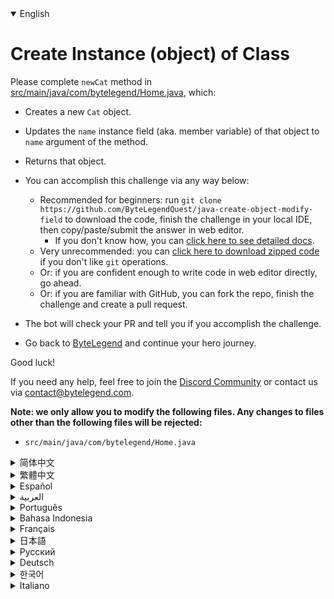 <details open='true'>
<summary>English</summary>

# Create Instance (object) of Class

Please complete `newCat` method in [src/main/java/com/bytelegend/Home.java](https://github.com/ByteLegendQuest/java-create-object-modify-field/blob/main/src/main/java/com/bytelegend/Home.java), which:

- Creates a new `Cat` object.
- Updates the `name` instance field (aka. member variable) of that object to `name` argument of the method.
- Returns that object.

- You can accomplish this challenge via any way below:
  - Recommended for beginners: run `git clone https://github.com/ByteLegendQuest/java-create-object-modify-field` to download the code,
    finish the challenge in your local IDE, then copy/paste/submit the answer in web editor.
    - If you don't know how, you can [click here to see detailed docs](https://github.com/ByteLegendQuest/java-create-object-modify-field/blob/main/docs/en/clone-and-import.md).
  - Very unrecommended: you can [click here to download zipped code](https://codeload.github.com/ByteLegendQuest/java-create-object-modify-field/zip/refs/heads/main) if you don't like `git` operations.
  - Or: if you are confident enough to write code in web editor directly, go ahead.
  - Or: if you are familiar with GitHub, you can fork the repo, finish the challenge and create a pull request.
- The bot will check your PR and tell you if you accomplish the challenge.
- Go back to [ByteLegend](https://bytelegend.com) and continue your hero journey.

Good luck!

If you need any help, feel free to join the [Discord Community](https://discord.gg/35RreUUGWt) or contact us via [contact@bytelegend.com](mailto:contact@bytelegend.com).

**Note: we only allow you to modify the following files.
Any changes to files other than the following files will be rejected:**

- `src/main/java/com/bytelegend/Home.java`
</details>
<details>
<summary>简体中文</summary>

# 创建类的<ruby>实例<rt>Instance</rt></ruby>并修改其<ruby>成员变量<rt>Member Variable</rt></ruby>（<ruby>实例字段<rt>Instance Field</rt></ruby>）

请补全[src/main/java/com/bytelegend/Home.java](https://github.com/ByteLegendQuest/java-create-object-modify-field/blob/main/src/main/java/com/bytelegend/Home.java)中的`newCat`方法，使之创建一个新的`Cat`对象，
并将该对象中的`name`成员变量（又称为实例字段）修改为方法参数`name`所指定的名字，然后返回该对象。

- 你可以使用以下任意一种方法完成挑战：
  - 初学者推荐：运行`git clone https://git.bytelegend.com/ByteLegendQuest/java-create-object-modify-field`将代码下载到本地，在本地使用IDE调试完成后复制到网页编辑器里提交。
    - 如果你不知道怎么做，可以点击[这里查看详细文档](https://github.com/ByteLegendQuest/java-create-object-modify-field/blob/main/docs/zh_hans/clone-and-import.md)。
  - 非常不推荐：如果你实在不喜欢`git`命令行操作，你可以[点击这里直接下载打包好的代码](https://ghcodeload.bytelegend.com/ByteLegendQuest/java-create-object-modify-field/zip/refs/heads/main)。
  - 或者：如果你非常自信不需要下载代码到本地调试，可以使用网页编辑器直接提交。
  - 或者：如果你对GitHub非常熟悉，你可以fork仓库、完成挑战后，创建一个Pull Request。
- 机器人将会检查你的答案，告诉你你是否通过了挑战。
- 回到[字节传说](https://bytelegend.com)，然后继续你的英雄旅程。

祝你好运！

如果你需要任何帮助，欢迎加入官方玩家QQ群（在[首页](https://bytelegend.com)右下角的`联系 & 关于`菜单里可以找到入群方式）或者[Discord社区](https://discord.gg/35RreUUGWt)，或email至[contact@bytelegend.com](mailto:contact@bytelegend.com)。

**注意：我们只允许您修改以下文件，任何对其他文件的修改都会被拒绝：**

- `src/main/java/com/bytelegend/Home.java`
</details>
<details>
<summary>繁體中文</summary>

<h1>Create Instance (object) of Class</h1>
<p>Please complete <code class="notranslate">newCat</code> method in <a href="https://github.com/ByteLegendQuest/java-create-object-modify-field/blob/main/src/main/java/com/bytelegend/Home.java" target="_blank">src/main/java/com/bytelegend/Home.java</a>, which:</p>
<ul>
<li>
<p>Creates a new <code class="notranslate">Cat</code> object.</p>
</li>
<li>
<p>Updates the <code class="notranslate">name</code> instance field (aka. member variable) of that object to <code class="notranslate">name</code> argument of the method.</p>
</li>
<li>
<p>Returns that object.</p>
</li>
<li>
<p>You can accomplish this challenge via any way below:</p>
<ul>
<li>Recommended for beginners: run <code class="notranslate">git clone https://github.com/ByteLegendQuest/java-create-object-modify-field</code> to download the code,
finish the challenge in your local IDE, then copy/paste/submit the answer in web editor.
<ul>
<li>If you don't know how, you can <a href="https://github.com/ByteLegendQuest/java-create-object-modify-field/blob/main/docs/en/clone-and-import.md" target="_blank">click here to see detailed docs</a>.</li>
</ul>
</li>
<li>Very unrecommended: you can <a href="https://codeload.github.com/ByteLegendQuest/java-create-object-modify-field/zip/refs/heads/main" target="_blank">click here to download zipped code</a> if you don't like <code class="notranslate">git</code> operations.</li>
<li>Or: if you are confident enough to write code in web editor directly, go ahead.</li>
<li>Or: if you are familiar with GitHub, you can fork the repo, finish the challenge and create a pull request.</li>
</ul>
</li>
<li>
<p>The bot will check your PR and tell you if you accomplish the challenge.</p>
</li>
<li>
<p>Go back to <a href="https://bytelegend.com" target="_blank">ByteLegend</a> and continue your hero journey.</p>
</li>
</ul>
<p>Good luck!</p>
<p>If you need any help, feel free to join the <a href="https://discord.gg/35RreUUGWt" target="_blank">Discord Community</a> or contact us via <a href="mailto:contact@bytelegend.com" target="_blank">contact@bytelegend.com</a>.</p>
<p><strong>Note: we only allow you to modify the following files.
Any changes to files other than the following files will be rejected:</strong></p>
<ul>
<li><code class="notranslate">src/main/java/com/bytelegend/Home.java</code></li>
</ul>
</details>
<details>
<summary>Español</summary>

<h1>Create Instance (object) of Class</h1>
<p>Please complete <code class="notranslate">newCat</code> method in <a href="https://github.com/ByteLegendQuest/java-create-object-modify-field/blob/main/src/main/java/com/bytelegend/Home.java" target="_blank">src/main/java/com/bytelegend/Home.java</a>, which:</p>
<ul>
<li>
<p>Creates a new <code class="notranslate">Cat</code> object.</p>
</li>
<li>
<p>Updates the <code class="notranslate">name</code> instance field (aka. member variable) of that object to <code class="notranslate">name</code> argument of the method.</p>
</li>
<li>
<p>Returns that object.</p>
</li>
<li>
<p>You can accomplish this challenge via any way below:</p>
<ul>
<li>Recommended for beginners: run <code class="notranslate">git clone https://github.com/ByteLegendQuest/java-create-object-modify-field</code> to download the code,
finish the challenge in your local IDE, then copy/paste/submit the answer in web editor.
<ul>
<li>If you don't know how, you can <a href="https://github.com/ByteLegendQuest/java-create-object-modify-field/blob/main/docs/en/clone-and-import.md" target="_blank">click here to see detailed docs</a>.</li>
</ul>
</li>
<li>Very unrecommended: you can <a href="https://codeload.github.com/ByteLegendQuest/java-create-object-modify-field/zip/refs/heads/main" target="_blank">click here to download zipped code</a> if you don't like <code class="notranslate">git</code> operations.</li>
<li>Or: if you are confident enough to write code in web editor directly, go ahead.</li>
<li>Or: if you are familiar with GitHub, you can fork the repo, finish the challenge and create a pull request.</li>
</ul>
</li>
<li>
<p>The bot will check your PR and tell you if you accomplish the challenge.</p>
</li>
<li>
<p>Go back to <a href="https://bytelegend.com" target="_blank">ByteLegend</a> and continue your hero journey.</p>
</li>
</ul>
<p>Good luck!</p>
<p>If you need any help, feel free to join the <a href="https://discord.gg/35RreUUGWt" target="_blank">Discord Community</a> or contact us via <a href="mailto:contact@bytelegend.com" target="_blank">contact@bytelegend.com</a>.</p>
<p><strong>Note: we only allow you to modify the following files.
Any changes to files other than the following files will be rejected:</strong></p>
<ul>
<li><code class="notranslate">src/main/java/com/bytelegend/Home.java</code></li>
</ul>
</details>
<details>
<summary>العربية</summary>

<h1>Create Instance (object) of Class</h1>
<p>Please complete <code class="notranslate">newCat</code> method in <a href="https://github.com/ByteLegendQuest/java-create-object-modify-field/blob/main/src/main/java/com/bytelegend/Home.java" target="_blank">src/main/java/com/bytelegend/Home.java</a>, which:</p>
<ul>
<li>
<p>Creates a new <code class="notranslate">Cat</code> object.</p>
</li>
<li>
<p>Updates the <code class="notranslate">name</code> instance field (aka. member variable) of that object to <code class="notranslate">name</code> argument of the method.</p>
</li>
<li>
<p>Returns that object.</p>
</li>
<li>
<p>You can accomplish this challenge via any way below:</p>
<ul>
<li>Recommended for beginners: run <code class="notranslate">git clone https://github.com/ByteLegendQuest/java-create-object-modify-field</code> to download the code,
finish the challenge in your local IDE, then copy/paste/submit the answer in web editor.
<ul>
<li>If you don't know how, you can <a href="https://github.com/ByteLegendQuest/java-create-object-modify-field/blob/main/docs/en/clone-and-import.md" target="_blank">click here to see detailed docs</a>.</li>
</ul>
</li>
<li>Very unrecommended: you can <a href="https://codeload.github.com/ByteLegendQuest/java-create-object-modify-field/zip/refs/heads/main" target="_blank">click here to download zipped code</a> if you don't like <code class="notranslate">git</code> operations.</li>
<li>Or: if you are confident enough to write code in web editor directly, go ahead.</li>
<li>Or: if you are familiar with GitHub, you can fork the repo, finish the challenge and create a pull request.</li>
</ul>
</li>
<li>
<p>The bot will check your PR and tell you if you accomplish the challenge.</p>
</li>
<li>
<p>Go back to <a href="https://bytelegend.com" target="_blank">ByteLegend</a> and continue your hero journey.</p>
</li>
</ul>
<p>Good luck!</p>
<p>If you need any help, feel free to join the <a href="https://discord.gg/35RreUUGWt" target="_blank">Discord Community</a> or contact us via <a href="mailto:contact@bytelegend.com" target="_blank">contact@bytelegend.com</a>.</p>
<p><strong>Note: we only allow you to modify the following files.
Any changes to files other than the following files will be rejected:</strong></p>
<ul>
<li><code class="notranslate">src/main/java/com/bytelegend/Home.java</code></li>
</ul>
</details>
<details>
<summary>Português</summary>

<h1>Create Instance (object) of Class</h1>
<p>Please complete <code class="notranslate">newCat</code> method in <a href="https://github.com/ByteLegendQuest/java-create-object-modify-field/blob/main/src/main/java/com/bytelegend/Home.java" target="_blank">src/main/java/com/bytelegend/Home.java</a>, which:</p>
<ul>
<li>
<p>Creates a new <code class="notranslate">Cat</code> object.</p>
</li>
<li>
<p>Updates the <code class="notranslate">name</code> instance field (aka. member variable) of that object to <code class="notranslate">name</code> argument of the method.</p>
</li>
<li>
<p>Returns that object.</p>
</li>
<li>
<p>You can accomplish this challenge via any way below:</p>
<ul>
<li>Recommended for beginners: run <code class="notranslate">git clone https://github.com/ByteLegendQuest/java-create-object-modify-field</code> to download the code,
finish the challenge in your local IDE, then copy/paste/submit the answer in web editor.
<ul>
<li>If you don't know how, you can <a href="https://github.com/ByteLegendQuest/java-create-object-modify-field/blob/main/docs/en/clone-and-import.md" target="_blank">click here to see detailed docs</a>.</li>
</ul>
</li>
<li>Very unrecommended: you can <a href="https://codeload.github.com/ByteLegendQuest/java-create-object-modify-field/zip/refs/heads/main" target="_blank">click here to download zipped code</a> if you don't like <code class="notranslate">git</code> operations.</li>
<li>Or: if you are confident enough to write code in web editor directly, go ahead.</li>
<li>Or: if you are familiar with GitHub, you can fork the repo, finish the challenge and create a pull request.</li>
</ul>
</li>
<li>
<p>The bot will check your PR and tell you if you accomplish the challenge.</p>
</li>
<li>
<p>Go back to <a href="https://bytelegend.com" target="_blank">ByteLegend</a> and continue your hero journey.</p>
</li>
</ul>
<p>Good luck!</p>
<p>If you need any help, feel free to join the <a href="https://discord.gg/35RreUUGWt" target="_blank">Discord Community</a> or contact us via <a href="mailto:contact@bytelegend.com" target="_blank">contact@bytelegend.com</a>.</p>
<p><strong>Note: we only allow you to modify the following files.
Any changes to files other than the following files will be rejected:</strong></p>
<ul>
<li><code class="notranslate">src/main/java/com/bytelegend/Home.java</code></li>
</ul>
</details>
<details>
<summary>Bahasa Indonesia</summary>

<h1>Create Instance (object) of Class</h1>
<p>Please complete <code class="notranslate">newCat</code> method in <a href="https://github.com/ByteLegendQuest/java-create-object-modify-field/blob/main/src/main/java/com/bytelegend/Home.java" target="_blank">src/main/java/com/bytelegend/Home.java</a>, which:</p>
<ul>
<li>
<p>Creates a new <code class="notranslate">Cat</code> object.</p>
</li>
<li>
<p>Updates the <code class="notranslate">name</code> instance field (aka. member variable) of that object to <code class="notranslate">name</code> argument of the method.</p>
</li>
<li>
<p>Returns that object.</p>
</li>
<li>
<p>You can accomplish this challenge via any way below:</p>
<ul>
<li>Recommended for beginners: run <code class="notranslate">git clone https://github.com/ByteLegendQuest/java-create-object-modify-field</code> to download the code,
finish the challenge in your local IDE, then copy/paste/submit the answer in web editor.
<ul>
<li>If you don't know how, you can <a href="https://github.com/ByteLegendQuest/java-create-object-modify-field/blob/main/docs/en/clone-and-import.md" target="_blank">click here to see detailed docs</a>.</li>
</ul>
</li>
<li>Very unrecommended: you can <a href="https://codeload.github.com/ByteLegendQuest/java-create-object-modify-field/zip/refs/heads/main" target="_blank">click here to download zipped code</a> if you don't like <code class="notranslate">git</code> operations.</li>
<li>Or: if you are confident enough to write code in web editor directly, go ahead.</li>
<li>Or: if you are familiar with GitHub, you can fork the repo, finish the challenge and create a pull request.</li>
</ul>
</li>
<li>
<p>The bot will check your PR and tell you if you accomplish the challenge.</p>
</li>
<li>
<p>Go back to <a href="https://bytelegend.com" target="_blank">ByteLegend</a> and continue your hero journey.</p>
</li>
</ul>
<p>Good luck!</p>
<p>If you need any help, feel free to join the <a href="https://discord.gg/35RreUUGWt" target="_blank">Discord Community</a> or contact us via <a href="mailto:contact@bytelegend.com" target="_blank">contact@bytelegend.com</a>.</p>
<p><strong>Note: we only allow you to modify the following files.
Any changes to files other than the following files will be rejected:</strong></p>
<ul>
<li><code class="notranslate">src/main/java/com/bytelegend/Home.java</code></li>
</ul>
</details>
<details>
<summary>Français</summary>

<h1>Create Instance (object) of Class</h1>
<p>Please complete <code class="notranslate">newCat</code> method in <a href="https://github.com/ByteLegendQuest/java-create-object-modify-field/blob/main/src/main/java/com/bytelegend/Home.java" target="_blank">src/main/java/com/bytelegend/Home.java</a>, which:</p>
<ul>
<li>
<p>Creates a new <code class="notranslate">Cat</code> object.</p>
</li>
<li>
<p>Updates the <code class="notranslate">name</code> instance field (aka. member variable) of that object to <code class="notranslate">name</code> argument of the method.</p>
</li>
<li>
<p>Returns that object.</p>
</li>
<li>
<p>You can accomplish this challenge via any way below:</p>
<ul>
<li>Recommended for beginners: run <code class="notranslate">git clone https://github.com/ByteLegendQuest/java-create-object-modify-field</code> to download the code,
finish the challenge in your local IDE, then copy/paste/submit the answer in web editor.
<ul>
<li>If you don't know how, you can <a href="https://github.com/ByteLegendQuest/java-create-object-modify-field/blob/main/docs/en/clone-and-import.md" target="_blank">click here to see detailed docs</a>.</li>
</ul>
</li>
<li>Very unrecommended: you can <a href="https://codeload.github.com/ByteLegendQuest/java-create-object-modify-field/zip/refs/heads/main" target="_blank">click here to download zipped code</a> if you don't like <code class="notranslate">git</code> operations.</li>
<li>Or: if you are confident enough to write code in web editor directly, go ahead.</li>
<li>Or: if you are familiar with GitHub, you can fork the repo, finish the challenge and create a pull request.</li>
</ul>
</li>
<li>
<p>The bot will check your PR and tell you if you accomplish the challenge.</p>
</li>
<li>
<p>Go back to <a href="https://bytelegend.com" target="_blank">ByteLegend</a> and continue your hero journey.</p>
</li>
</ul>
<p>Good luck!</p>
<p>If you need any help, feel free to join the <a href="https://discord.gg/35RreUUGWt" target="_blank">Discord Community</a> or contact us via <a href="mailto:contact@bytelegend.com" target="_blank">contact@bytelegend.com</a>.</p>
<p><strong>Note: we only allow you to modify the following files.
Any changes to files other than the following files will be rejected:</strong></p>
<ul>
<li><code class="notranslate">src/main/java/com/bytelegend/Home.java</code></li>
</ul>
</details>
<details>
<summary>日本語</summary>

<h1>Create Instance (object) of Class</h1>
<p>Please complete <code class="notranslate">newCat</code> method in <a href="https://github.com/ByteLegendQuest/java-create-object-modify-field/blob/main/src/main/java/com/bytelegend/Home.java" target="_blank">src/main/java/com/bytelegend/Home.java</a>, which:</p>
<ul>
<li>
<p>Creates a new <code class="notranslate">Cat</code> object.</p>
</li>
<li>
<p>Updates the <code class="notranslate">name</code> instance field (aka. member variable) of that object to <code class="notranslate">name</code> argument of the method.</p>
</li>
<li>
<p>Returns that object.</p>
</li>
<li>
<p>You can accomplish this challenge via any way below:</p>
<ul>
<li>Recommended for beginners: run <code class="notranslate">git clone https://github.com/ByteLegendQuest/java-create-object-modify-field</code> to download the code,
finish the challenge in your local IDE, then copy/paste/submit the answer in web editor.
<ul>
<li>If you don't know how, you can <a href="https://github.com/ByteLegendQuest/java-create-object-modify-field/blob/main/docs/en/clone-and-import.md" target="_blank">click here to see detailed docs</a>.</li>
</ul>
</li>
<li>Very unrecommended: you can <a href="https://codeload.github.com/ByteLegendQuest/java-create-object-modify-field/zip/refs/heads/main" target="_blank">click here to download zipped code</a> if you don't like <code class="notranslate">git</code> operations.</li>
<li>Or: if you are confident enough to write code in web editor directly, go ahead.</li>
<li>Or: if you are familiar with GitHub, you can fork the repo, finish the challenge and create a pull request.</li>
</ul>
</li>
<li>
<p>The bot will check your PR and tell you if you accomplish the challenge.</p>
</li>
<li>
<p>Go back to <a href="https://bytelegend.com" target="_blank">ByteLegend</a> and continue your hero journey.</p>
</li>
</ul>
<p>Good luck!</p>
<p>If you need any help, feel free to join the <a href="https://discord.gg/35RreUUGWt" target="_blank">Discord Community</a> or contact us via <a href="mailto:contact@bytelegend.com" target="_blank">contact@bytelegend.com</a>.</p>
<p><strong>Note: we only allow you to modify the following files.
Any changes to files other than the following files will be rejected:</strong></p>
<ul>
<li><code class="notranslate">src/main/java/com/bytelegend/Home.java</code></li>
</ul>
</details>
<details>
<summary>Русский</summary>

<h1>Create Instance (object) of Class</h1>
<p>Please complete <code class="notranslate">newCat</code> method in <a href="https://github.com/ByteLegendQuest/java-create-object-modify-field/blob/main/src/main/java/com/bytelegend/Home.java" target="_blank">src/main/java/com/bytelegend/Home.java</a>, which:</p>
<ul>
<li>
<p>Creates a new <code class="notranslate">Cat</code> object.</p>
</li>
<li>
<p>Updates the <code class="notranslate">name</code> instance field (aka. member variable) of that object to <code class="notranslate">name</code> argument of the method.</p>
</li>
<li>
<p>Returns that object.</p>
</li>
<li>
<p>You can accomplish this challenge via any way below:</p>
<ul>
<li>Recommended for beginners: run <code class="notranslate">git clone https://github.com/ByteLegendQuest/java-create-object-modify-field</code> to download the code,
finish the challenge in your local IDE, then copy/paste/submit the answer in web editor.
<ul>
<li>If you don't know how, you can <a href="https://github.com/ByteLegendQuest/java-create-object-modify-field/blob/main/docs/en/clone-and-import.md" target="_blank">click here to see detailed docs</a>.</li>
</ul>
</li>
<li>Very unrecommended: you can <a href="https://codeload.github.com/ByteLegendQuest/java-create-object-modify-field/zip/refs/heads/main" target="_blank">click here to download zipped code</a> if you don't like <code class="notranslate">git</code> operations.</li>
<li>Or: if you are confident enough to write code in web editor directly, go ahead.</li>
<li>Or: if you are familiar with GitHub, you can fork the repo, finish the challenge and create a pull request.</li>
</ul>
</li>
<li>
<p>The bot will check your PR and tell you if you accomplish the challenge.</p>
</li>
<li>
<p>Go back to <a href="https://bytelegend.com" target="_blank">ByteLegend</a> and continue your hero journey.</p>
</li>
</ul>
<p>Good luck!</p>
<p>If you need any help, feel free to join the <a href="https://discord.gg/35RreUUGWt" target="_blank">Discord Community</a> or contact us via <a href="mailto:contact@bytelegend.com" target="_blank">contact@bytelegend.com</a>.</p>
<p><strong>Note: we only allow you to modify the following files.
Any changes to files other than the following files will be rejected:</strong></p>
<ul>
<li><code class="notranslate">src/main/java/com/bytelegend/Home.java</code></li>
</ul>
</details>
<details>
<summary>Deutsch</summary>

<h1>Create Instance (object) of Class</h1>
<p>Please complete <code class="notranslate">newCat</code> method in <a href="https://github.com/ByteLegendQuest/java-create-object-modify-field/blob/main/src/main/java/com/bytelegend/Home.java" target="_blank">src/main/java/com/bytelegend/Home.java</a>, which:</p>
<ul>
<li>
<p>Creates a new <code class="notranslate">Cat</code> object.</p>
</li>
<li>
<p>Updates the <code class="notranslate">name</code> instance field (aka. member variable) of that object to <code class="notranslate">name</code> argument of the method.</p>
</li>
<li>
<p>Returns that object.</p>
</li>
<li>
<p>You can accomplish this challenge via any way below:</p>
<ul>
<li>Recommended for beginners: run <code class="notranslate">git clone https://github.com/ByteLegendQuest/java-create-object-modify-field</code> to download the code,
finish the challenge in your local IDE, then copy/paste/submit the answer in web editor.
<ul>
<li>If you don't know how, you can <a href="https://github.com/ByteLegendQuest/java-create-object-modify-field/blob/main/docs/en/clone-and-import.md" target="_blank">click here to see detailed docs</a>.</li>
</ul>
</li>
<li>Very unrecommended: you can <a href="https://codeload.github.com/ByteLegendQuest/java-create-object-modify-field/zip/refs/heads/main" target="_blank">click here to download zipped code</a> if you don't like <code class="notranslate">git</code> operations.</li>
<li>Or: if you are confident enough to write code in web editor directly, go ahead.</li>
<li>Or: if you are familiar with GitHub, you can fork the repo, finish the challenge and create a pull request.</li>
</ul>
</li>
<li>
<p>The bot will check your PR and tell you if you accomplish the challenge.</p>
</li>
<li>
<p>Go back to <a href="https://bytelegend.com" target="_blank">ByteLegend</a> and continue your hero journey.</p>
</li>
</ul>
<p>Good luck!</p>
<p>If you need any help, feel free to join the <a href="https://discord.gg/35RreUUGWt" target="_blank">Discord Community</a> or contact us via <a href="mailto:contact@bytelegend.com" target="_blank">contact@bytelegend.com</a>.</p>
<p><strong>Note: we only allow you to modify the following files.
Any changes to files other than the following files will be rejected:</strong></p>
<ul>
<li><code class="notranslate">src/main/java/com/bytelegend/Home.java</code></li>
</ul>
</details>
<details>
<summary>한국어</summary>

<h1>Create Instance (object) of Class</h1>
<p>Please complete <code class="notranslate">newCat</code> method in <a href="https://github.com/ByteLegendQuest/java-create-object-modify-field/blob/main/src/main/java/com/bytelegend/Home.java" target="_blank">src/main/java/com/bytelegend/Home.java</a>, which:</p>
<ul>
<li>
<p>Creates a new <code class="notranslate">Cat</code> object.</p>
</li>
<li>
<p>Updates the <code class="notranslate">name</code> instance field (aka. member variable) of that object to <code class="notranslate">name</code> argument of the method.</p>
</li>
<li>
<p>Returns that object.</p>
</li>
<li>
<p>You can accomplish this challenge via any way below:</p>
<ul>
<li>Recommended for beginners: run <code class="notranslate">git clone https://github.com/ByteLegendQuest/java-create-object-modify-field</code> to download the code,
finish the challenge in your local IDE, then copy/paste/submit the answer in web editor.
<ul>
<li>If you don't know how, you can <a href="https://github.com/ByteLegendQuest/java-create-object-modify-field/blob/main/docs/en/clone-and-import.md" target="_blank">click here to see detailed docs</a>.</li>
</ul>
</li>
<li>Very unrecommended: you can <a href="https://codeload.github.com/ByteLegendQuest/java-create-object-modify-field/zip/refs/heads/main" target="_blank">click here to download zipped code</a> if you don't like <code class="notranslate">git</code> operations.</li>
<li>Or: if you are confident enough to write code in web editor directly, go ahead.</li>
<li>Or: if you are familiar with GitHub, you can fork the repo, finish the challenge and create a pull request.</li>
</ul>
</li>
<li>
<p>The bot will check your PR and tell you if you accomplish the challenge.</p>
</li>
<li>
<p>Go back to <a href="https://bytelegend.com" target="_blank">ByteLegend</a> and continue your hero journey.</p>
</li>
</ul>
<p>Good luck!</p>
<p>If you need any help, feel free to join the <a href="https://discord.gg/35RreUUGWt" target="_blank">Discord Community</a> or contact us via <a href="mailto:contact@bytelegend.com" target="_blank">contact@bytelegend.com</a>.</p>
<p><strong>Note: we only allow you to modify the following files.
Any changes to files other than the following files will be rejected:</strong></p>
<ul>
<li><code class="notranslate">src/main/java/com/bytelegend/Home.java</code></li>
</ul>
</details>
<details>
<summary>Italiano</summary>

<h1>Create Instance (object) of Class</h1>
<p>Please complete <code class="notranslate">newCat</code> method in <a href="https://github.com/ByteLegendQuest/java-create-object-modify-field/blob/main/src/main/java/com/bytelegend/Home.java" target="_blank">src/main/java/com/bytelegend/Home.java</a>, which:</p>
<ul>
<li>
<p>Creates a new <code class="notranslate">Cat</code> object.</p>
</li>
<li>
<p>Updates the <code class="notranslate">name</code> instance field (aka. member variable) of that object to <code class="notranslate">name</code> argument of the method.</p>
</li>
<li>
<p>Returns that object.</p>
</li>
<li>
<p>You can accomplish this challenge via any way below:</p>
<ul>
<li>Recommended for beginners: run <code class="notranslate">git clone https://github.com/ByteLegendQuest/java-create-object-modify-field</code> to download the code,
finish the challenge in your local IDE, then copy/paste/submit the answer in web editor.
<ul>
<li>If you don't know how, you can <a href="https://github.com/ByteLegendQuest/java-create-object-modify-field/blob/main/docs/en/clone-and-import.md" target="_blank">click here to see detailed docs</a>.</li>
</ul>
</li>
<li>Very unrecommended: you can <a href="https://codeload.github.com/ByteLegendQuest/java-create-object-modify-field/zip/refs/heads/main" target="_blank">click here to download zipped code</a> if you don't like <code class="notranslate">git</code> operations.</li>
<li>Or: if you are confident enough to write code in web editor directly, go ahead.</li>
<li>Or: if you are familiar with GitHub, you can fork the repo, finish the challenge and create a pull request.</li>
</ul>
</li>
<li>
<p>The bot will check your PR and tell you if you accomplish the challenge.</p>
</li>
<li>
<p>Go back to <a href="https://bytelegend.com" target="_blank">ByteLegend</a> and continue your hero journey.</p>
</li>
</ul>
<p>Good luck!</p>
<p>If you need any help, feel free to join the <a href="https://discord.gg/35RreUUGWt" target="_blank">Discord Community</a> or contact us via <a href="mailto:contact@bytelegend.com" target="_blank">contact@bytelegend.com</a>.</p>
<p><strong>Note: we only allow you to modify the following files.
Any changes to files other than the following files will be rejected:</strong></p>
<ul>
<li><code class="notranslate">src/main/java/com/bytelegend/Home.java</code></li>
</ul>
</details>